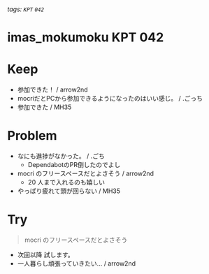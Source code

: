 ###### tags: `KPT` `042`

# imas_mokumoku KPT 042

# Keep

- 参加できた！ / arrow2nd
- mocriだとPCから参加できるようになったのはいい感じ。 / .ごっち
- 参加できた / MH35

# Problem

- なにも進捗がなかった。 / .ごち
  - DependabotのPR倒したのでよし
- mocri のフリースペースだとよさそう / arrow2nd
  - 20 人まで入れるのも嬉しい
- やっぱり疲れて頭が回らない / MH35

# Try

> mocri のフリースペースだとよさそう
- 次回以降 試します。
- 一人暮らし頑張っていきたい... / arrow2nd
